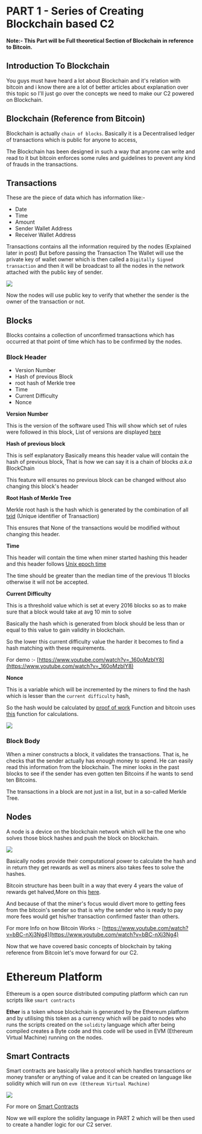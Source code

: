 # PART 1 - Series of Creating Blockchain based C2 

**Note:- This Part will be Full theoretical Section of Blockchain in reference to Bitcoin.**

## Introduction To Blockchain

You guys must have heard a lot about Blockchain and it's relation with bitcoin and i know  there are a lot of better articles about explanation over this topic so I'll just go over the concepts we need to make our C2 powered on Blockchain.

## Blockchain (Reference from Bitcoin)

Blockchain is actually  `chain of blocks`. Basically it is a Decentralised ledger of transactions which is public for anyone to access,

The Blockchain has been designed in such a way that anyone can write and read to it but bitcoin enforces some rules and guidelines to prevent any kind of frauds in the transactions. 

## Transactions

These are the piece of data which has information like:-

* Date
* Time
* Amount
* Sender Wallet Address
* Receiver Wallet Address



Transactions contains all the information required by the nodes (Explained later in post) But before passing the Transaction The Wallet will use the private key of wallet owner which is then called a `Digitally Signed transaction` and then it will be broadcast to all the nodes in the network attached with the public key of sender.

![](encrypt.png)



Now the nodes will use public key to verify that whether the sender is the owner of the transaction or not.



## Blocks

Blocks  contains a collection of unconfirmed transactions which has occurred at that point of time which has to be confirmed by the nodes. 

### Block Header

* Version Number
* Hash of previous Block
* root hash of Merkle tree
* Time
* Current Difficulty
* Nonce



**Version Number**

This is the version of the software used  This will show which set of rules were followed in this block, List of versions are displayed [here](https://bitcoin.org/en/developer-reference#block-versions)

**Hash of previous block**

This is self explanatory Basically means this header value will contain the hash of previous block, That is how we can say it is a chain of blocks *a.k.a* BlockChain

This feature will  ensures no previous block can be changed without also changing this block's header

**Root Hash of Merkle Tree**

Merkle root hash is the hash which is generated by the combination of all  [txid](https://bitcoin.org/en/glossary/txid) (Unique identifier of Transaction) 

This ensures that None of the transactions would be modified without changing this header.



**Time**

This header will contain the time when miner started hashing this header and this header follows  [Unix epoch time](https://en.wikipedia.org/wiki/Unix_time)

The time should be greater than the median time of the previous 11 blocks otherwise it will not be accepted.

**Current Difficulty**

This is a threshold value which is set at every 2016 blocks so as to make sure that a block would take at avg 10 min to solve 

Basically the hash which is generated from block should be less than or equal to this value to gain validity in blockchain.

So the lower this current difficulty value the harder it becomes to find a hash matching with these requirements.

For demo :- [https://www.youtube.com/watch?v=_160oMzblY8](https://www.youtube.com/watch?v=_160oMzblY8) 

**Nonce**

This is a variable which will be incremented by the miners to find the hash which is lesser than the `current difficulty` hash,

So the hash would be calculated by [proof of work](https://en.bitcoin.it/wiki/Proof_of_work) Function and bitcoin uses [this](https://en.bitcoin.it/wiki/Hashcash) function for calculations.

![](blocks.png)

### Block Body

When a miner constructs a block, it validates the transactions. That is, he checks that the sender actually has enough money to spend. He can easily read this information from the blockchain. The miner looks in the past blocks to see if the sender has even gotten ten Bitcoins if he wants to send ten Bitcoins.

The transactions in a block are not just in a list, but in a so-called Merkle Tree.



## Nodes

A node is a device on the blockchain network which will be the one who solves those block hashes and push the block on blockchain.

![](blocks-nodes.png)

Basically nodes provide their computational power to calculate the hash and in return they get rewards as well as miners also takes fees to solve the hashes.

Bitcoin structure has been built in a way that every 4 years the value of rewards get halved,More on this [here](https://99bitcoins.com/bitcoin-mining/halving/). 

And because of that the miner's focus would divert more to getting fees from the bitcoin's sender so that is why the sender who is ready to pay more fees would get his/her transaction confirmed faster than others.

For more Info on how Bitcoin Works :- [https://www.youtube.com/watch?v=bBC-nXj3Ng4](https://www.youtube.com/watch?v=bBC-nXj3Ng4)



Now that we have covered basic concepts of blockchain by taking reference from Bitcoin let's move forward for our C2.

# Ethereum  Platform

Ethereum is a open source distributed computing platform which can run scripts like `smart contracts` 

**Ether** is a token whose blockchain is generated by the Ethereum platform and by utilising this token as a currency which will be paid to nodes who runs the scripts created on the `solidity` language which after being compiled creates a Byte code and this code will be used in EVM (Ethereum Virtual Machine) running on the nodes.

  ## Smart Contracts

Smart contracts are basically like a protocol which handles transactions or money transfer or anything of value and it can be created on language like solidity which will run on ```evm (Ethereum Virtual Machine)```



![](smartcontractexplainer.jpg) 

For more on [Smart Contracts](https://blockgeeks.com/guides/smart-contracts/)


Now we will explore the solidity language in PART 2 which will be then used to create a handler logic for our C2 server.
